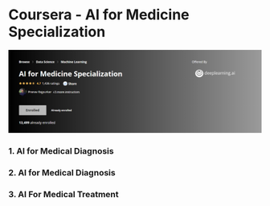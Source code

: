 <h1> Coursera - AI for Medicine Specialization</h1>
<a href = "https://www.coursera.org/specializations/ai-for-medicine"> <img src="/AI_Medical_Screen.png"></a>

<h3> 1. AI for Medical Diagnosis</h3>
<h3> 2. AI for Medical Diagnosis</h3>
<h3> 3. AI For Medical Treatment</h3>
